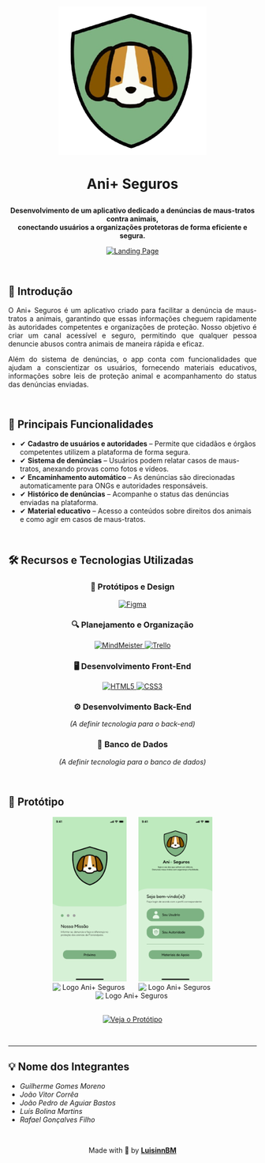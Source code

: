 <div align="center">
  <img src="src/images/logo.png" alt="Logo Ani+ Seguros" width="300">
</div>

  
</p>

# <p align="center">Ani+ Seguros</p>

<p align="center"><strong>Desenvolvimento de um aplicativo dedicado a denúncias de maus-tratos contra animais, <br> conectando usuários a organizações protetoras de forma eficiente e segura.</strong></p>

<p align="center">
   <a href="https://luisinnbm.github.io/Ani-Seguros/" target="_blank">
     <img src="https://img.shields.io/badge/Landing%20Page-Ani%2B%20Seguros-%237DB283?style=for-the-badge&logo=web" alt="Landing Page">
   </a>
</p>


<br>

## 📖 Introdução

<p align="justify">
  O Ani+ Seguros é um aplicativo criado para facilitar a denúncia de maus-tratos a animais, garantindo que essas informações cheguem rapidamente às autoridades competentes e organizações de proteção. Nosso objetivo é criar um canal acessível e seguro, permitindo que qualquer pessoa denuncie abusos contra animais de maneira rápida e eficaz.
</p>
<p align="justify">
  Além do sistema de denúncias, o app conta com funcionalidades que ajudam a conscientizar os usuários, fornecendo materiais educativos, informações sobre leis de proteção animal e acompanhamento do status das denúncias enviadas.
</p>
<br>

## 📌 Principais Funcionalidades

- ✔ **Cadastro de usuários e autoridades** – Permite que cidadãos e órgãos competentes utilizem a plataforma de forma segura.  
- ✔ **Sistema de denúncias** – Usuários podem relatar casos de maus-tratos, anexando provas como fotos e vídeos.  
- ✔ **Encaminhamento automático** – As denúncias são direcionadas automaticamente para ONGs e autoridades responsáveis.  
- ✔ **Histórico de denúncias** – Acompanhe o status das denúncias enviadas na plataforma.  
- ✔ **Material educativo** – Acesso a conteúdos sobre direitos dos animais e como agir em casos de maus-tratos.  
<br>

## 🛠️ Recursos e Tecnologias Utilizadas

<h3 align="center">
  <strong>🎨 Protótipos e Design</strong>
</h3>
<p align="center">
   <a href="https://www.figma.com/design/xcWZ9gXfMdnhKTYcsMzMXN/Projeto-Ani--Seguros?node-id=0-1&p=f&t=AFq1tuIT61HOea00-0" target="_blank">
     <img src="https://img.shields.io/badge/Figma-F24E1E?style=for-the-badge&logo=figma&logoColor=white" alt="Figma">
   </a>
</p>

<h3 align="center">
  <strong>🔍 Planejamento e Organização</strong>
</h3>
<p align="center">
   <a href="https://mm.tt/app/map/3411352262?t=e8NVB0MDEa" target="_blank">
     <img src="https://img.shields.io/badge/MindMeister-0093D9?style=for-the-badge&logo=mindmeister&logoColor=white" alt="MindMeister">
   </a>
   <a href="https://trello.com" target="_blank">
     <img src="https://img.shields.io/badge/Trello-0052CC?style=for-the-badge&logo=trello&logoColor=white" alt="Trello">
   </a>
</p>

<h3 align="center">
  <strong>🖥️ Desenvolvimento Front-End</strong>
</h3>
<p align="center">
   <a href="https://luisinnbm.github.io/Ani-Seguros/" target="_blank">
     <img src="https://img.shields.io/badge/HTML5-E34F26?style=for-the-badge&logo=html5&logoColor=white" alt="HTML5">
   </a>
   <a href="https://luisinnbm.github.io/Ani-Seguros/" target="_blank">
     <img src="https://img.shields.io/badge/CSS3-1572B6?style=for-the-badge&logo=css3&logoColor=white" alt="CSS3">
   </a>
</p>

<h3 align="center">
  <strong>⚙️ Desenvolvimento Back-End</strong>
</h3>
<p align="center">
  <i>(A definir tecnologia para o back-end)</i>
</p>

<h3 align="center">
  <strong>💾 Banco de Dados</strong>
</h3>
<p align="center">
  <i>(A definir tecnologia para o banco de dados)</i>
</p>
<br>

## 🎨 Protótipo

<div align="center">
  <img src="src/screens/Entrada 1.png" alt="Logo Ani+ Seguros" width="150" style="display: inline-block; margin: 0 10px;">
  <img src="src/screens/Menu Inicial.png" alt="Logo Ani+ Seguros" width="150" style="display: inline-block; margin: 0 10px;">
  <img src="src/screens/Login Usuário.png" alt="Logo Ani+ Seguros" width="150" style="display: inline-block; margin: 0 10px;">
  <img src="src/screens/Menu Usuário.png" alt="Logo Ani+ Seguros" width="150" style="display: inline-block; margin: 0 10px;">
  <img src="src/screens/Denúncia 3.png" alt="Logo Ani+ Seguros" width="150" style="display: inline-block; margin: 0 10px;">
</div>
<br>

<p align="center">
   <a href="https://www.figma.com/design/xcWZ9gXfMdnhKTYcsMzMXN/Projeto-Ani--Seguros?node-id=0-1&p=f&t=AFq1tuIT61HOea00-0" target="_blank">
     <img src="https://img.shields.io/badge/Veja%20o%20Protótipo-Ani%2B%20Seguros-%237DB283?style=for-the-badge&logo=figma&logoColor=white" alt="Veja o Protótipo">
   </a>
</p>

<br>

---

## 💡 Nome dos Integrantes

- *Guilherme Gomes Moreno*
- *João Vitor Corrêa*
- *João Pedro de Aguiar Bastos*
- *Luís Bolina Martins*
- *Rafael Gonçalves Filho*
<br>

<p align="center">
  Made with 🤍 by <strong><a href="https://github.com/LuisinnBM" target="_blank">LuisinnBM</a></strong>
</p>
